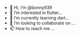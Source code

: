 - 👋 Hi, I’m @bonny939
- 👀 I’m interested in flutter...
- 🌱 I’m currently learning dart...
- 💞️ I’m looking to collaborate on ...
- 📫 How to reach me ...

<!---
bonny939/bonny939 is a ✨ special ✨ repository because its `README.md` (this file) appears on your GitHub profile.
You can click the Preview link to take a look at your changes.
--->

